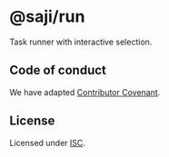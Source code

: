 @saji/run
=========

Task runner with interactive selection.


Code of conduct
---------------

We have adapted [Contributor Covenant](./CODE_OF_CONDUCT.md).


License
-------

Licensed under [ISC](./LICENSE).
